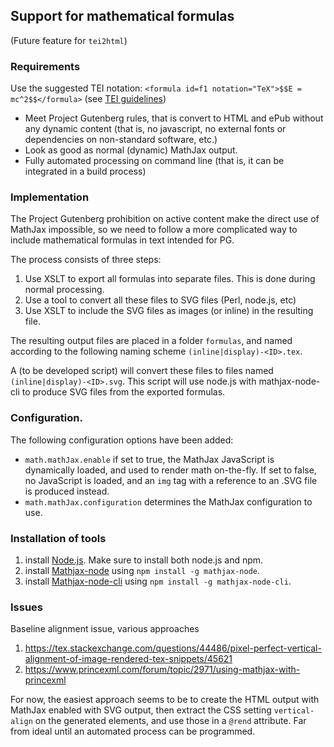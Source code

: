 
## Support for mathematical formulas

(Future feature for `tei2html`)

### Requirements

Use the suggested TEI notation: `<formula id=f1 notation="TeX">$$E = mc^2$$</formula>` (see [TEI guidelines](http://www.tei-c.org/release/doc/tei-p5-doc/en/html/FT.html#FTFOR))

* Meet Project Gutenberg rules, that is convert to HTML and ePub without any dynamic content (that is, no javascript, no external fonts or dependencies on non-standard software, etc.)
* Look as good as normal (dynamic) MathJax output.
* Fully automated processing on command line (that is, it can be integrated in a build process)

### Implementation

The Project Gutenberg prohibition on active content make the direct use of MathJax impossible, so we need to follow a more complicated way to include mathematical formulas in text intended for PG.

The process consists of three steps:

1. Use XSLT to export all formulas into separate files. This is done during normal processing.
2. Use a tool to convert all these files to SVG files (Perl, node.js, etc)
3. Use XSLT to include the SVG files as images (or inline) in the resulting file.

The resulting output files are placed in a folder `formulas`, and named according to the following naming scheme `(inline|display)-<ID>.tex`.

A (to be developed script) will convert these files to files named `(inline|display)-<ID>.svg`. This script will use node.js with mathjax-node-cli to produce SVG files from the exported formulas.

### Configuration.

The following configuration options have been added:

* `math.mathJax.enable` if set to true, the MathJax JavaScript is dynamically loaded, and used to render math on-the-fly. If set to false, no JavaScript is loaded, and an `img` tag with a reference to an .SVG file is produced instead.
* `math.mathJax.configuration` determines the MathJax configuration to use.

### Installation of tools

1. install [Node.js](https://nodejs.org/en/). Make sure to install both node.js and npm.
2. install [Mathjax-node](https://github.com/mathjax/mathjax-node) using `npm install -g mathjax-node`.
3. install [Mathjax-node-cli](https://github.com/mathjax/mathjax-node-cli) using `npm install -g mathjax-node-cli`.

### Issues

Baseline alignment issue, various approaches

1. https://tex.stackexchange.com/questions/44486/pixel-perfect-vertical-alignment-of-image-rendered-tex-snippets/45621
2. https://www.princexml.com/forum/topic/2971/using-mathjax-with-princexml

For now, the easiest approach seems to be to create the HTML output with MathJax enabled with SVG output, then extract the CSS setting `vertical-align` on the generated elements, and use those in a `@rend` attribute. Far from ideal until an automated process can be programmed.

